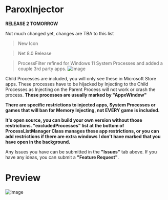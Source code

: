 # ParoxInjector
**RELEASE 2 TOMORROW**

Not much changed yet, changes are TBA to this list 

> New Icon

> Net 8.0 Release

> ProcessFilter refined for Windows 11 System Processes and added a couple 3rd party apps.
![image](https://cdn.discordapp.com/attachments/883362583132909678/1374937407811751936/ParoxIcon.png?ex=682fddbf&is=682e8c3f&hm=e3cb3badc1c771cf2052c353cba3d2b0a94b72e6094833ff24a906cb589e1a3e&)

Child Processes are included, you will only see these in Microsoft Store apps. These processes have to be hijacked by Injecting to the Child Processes as Injecting on the Parent Process will not work or crash the process. **These processes are usually marked by "AppxWindow"**

**There are specific restrictions to injected apps, System Processes or games that will ban for Memory Injecting, not EVERY game is included.**

**It's open source, you can build your own version without those restrictions. "excludedProcesses" list at the bottom of ProcessListManager Class manages these app restrictions, or you can add restrictions if there are extra windows I don't have marked that you have open in the background.**

Any Issues you have can be submitted in the **"Issues"** tab above. If you have any ideas, you can submit a **"Feature Request"**.

# Preview
![image](https://github.com/user-attachments/assets/4ff3e441-6e02-4fb2-8b28-c11c098732d7)
